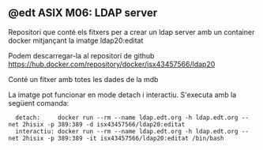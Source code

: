 @edt ASIX M06: LDAP server
--------------------------
Repositori que conté els fitxers per a crear un ldap server amb un container docker mitjançant la imatge ldap20:editat

Podem descarregar-la al repositori de github https://hub.docker.com/repository/docker/isx43457566/ldap20

Conté un fitxer amb totes les dades de la mdb

La imatge pot funcionar en mode detach i interactiu. S'executa amb la següent comanda:

      detach:     docker run --rm --name ldap.edt.org -h ldap.edt.org --net 2hisix -p 389:389 -d isx43457566/ldap20:editat
      interactiu: docker run --rm --name ldap.edt.org -h ldap.edt.org --net 2hisix -p 389:389 -it isx43457566/ldap20:editat /bin/bash

